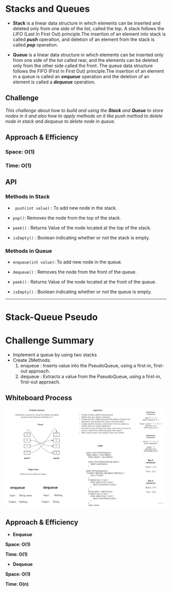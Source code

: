 # **Stacks and Queues**

* **Stack** is a linear data structure in which elements can be inserted and deleted only from one side of the list, called the top. A stack follows the *LIFO* (Last In First Out) principle.The insertion of an element into stack is called ***push*** operation, and deletion of an element from the stack is called ***pop*** operation.

* **Queue** is a linear data structure in which elements can be inserted only from one side of the list called rear, and the elements can be deleted only from the other side called the front. The queue data structure follows the FIFO (First In First Out) principle.The insertion of an element in a queue is called an ***enqueue*** operation and the deletion of an element is called a ***dequeue*** operation.


## **Challenge**

*This challenge about how to build and using the **Stack** and **Queue** to store nodes in it and also how to apply methods on it like *push* method to delete node in stack and *dequeue* to delete node in queue.*

## **Approach & Efficiency**

### Space: O(1)

### Time: O(1)

## **API**

###  Methods in Stack

* ` push(int value)` : To add new node in the stack.

* `pop()`: Removes the node from the top of the stack.

* `peek()` : Returns Value of the node located at the top of the stack.

* `isEmpty()` : Boolean indicating whether or not the stack is empty.

###  Methods in Queue

* `enqueue(int value)`: To add new node in the queue.

* `dequeue()` : Removes the node from the front of the queue.

* `peek()`  : Returns Value of the node located at the front of the queue.

* `isEmpty()` : Boolean indicating whether or not the queue is empty.


-------------------------------------------------------------------------------------------------------------

# **Stack-Queue Pseudo**

# **Challenge Summary**

- Implement a queue by using two stacks
- Create 2Methods:
   1. enqueue : Inserts value into the PseudoQueue, using a first-in, first-out approach.
   2. dequeue : Extracts a value from the PseudoQueue, using a first-in, first-out approach.
## **Whiteboard Process**

![Insert before](./assets/stack-queue-pseudo.jpg)


## **Approach & Efficiency**

- **Enqueue** 

 **Space: O(1)**

 **Time: O(1)**

- **Dequeue**

 **Space: O(1)**

 **Time: O(n)**
 